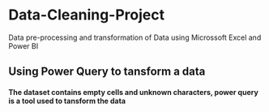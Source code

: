 # Data-Cleaning-Project
Data pre-processing and transformation of Data using Microssoft Excel and Power BI

## Using Power Query to tansform a data
#### The dataset contains empty cells and unknown characters, power query is a tool used to tansform the data
